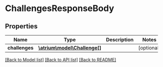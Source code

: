 # ChallengesResponseBody

## Properties
Name | Type | Description | Notes
------------ | ------------- | ------------- | -------------
**challenges** | [**\atrium\model\Challenge[]**](Challenge.md) |  | [optional] 

[[Back to Model list]](../README.md#documentation-for-models) [[Back to API list]](../README.md#documentation-for-api-endpoints) [[Back to README]](../README.md)


